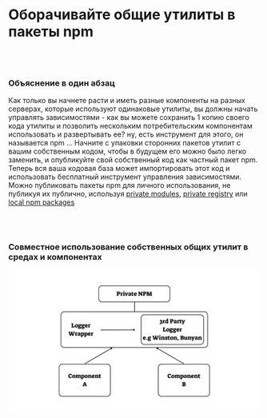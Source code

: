 # Оборачивайте общие утилиты в пакеты npm

<br/><br/>

### Объяснение в один абзац

Как только вы начнете расти и иметь разные компоненты на разных серверах, которые используют одинаковые утилиты, вы должны начать управлять зависимостями - как вы можете сохранить 1 копию своего кода утилиты и позволить нескольким потребительским компонентам использовать и развертывать ее? ну, есть инструмент для этого, он называется npm ... Начните с упаковки сторонних пакетов утилит с вашим собственным кодом, чтобы в будущем его можно было легко заменить, и опубликуйте свой собственный код как частный пакет npm. Теперь вся ваша кодовая база может импортировать этот код и использовать бесплатный инструмент управления зависимостями. Можно публиковать пакеты npm для личного использования, не публикуя их публично, используя [private modules](https://docs.npmjs.com/private-modules/intro), [private registry](https://npme.npmjs.com/docs/tutorials/npm-enterprise-with-nexus.html) или [local npm packages](https://medium.com/@arnaudrinquin/build-modular-application-with-npm-local-modules-dfc5ff047bcc)

<br/><br/>

### Совместное использование собственных общих утилит в средах и компонентах

![alt text](https://github.com/goldbergyoni/nodebestpractices/blob/master/assets/images/Privatenpm.png "Structuring solution by components")

